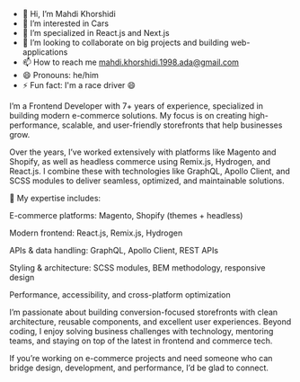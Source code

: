 - 👋 Hi, I’m Mahdi Khorshidi
- 👀 I’m interested in Cars
- 🌱 I’m specialized in React.js and Next.js 
- 💞️ I’m looking to collaborate on big projects and building web-applications
- 📫 How to reach me mahdi.khorshidi.1998.ada@gmail.com
- 😄 Pronouns: he/him
- ⚡ Fun fact: I'm a race driver 😄

I’m a Frontend Developer with 7+ years of experience, specialized in building modern e-commerce solutions. My focus is on creating high-performance, scalable, and user-friendly storefronts that help businesses grow.

Over the years, I’ve worked extensively with platforms like Magento and Shopify, as well as headless commerce using Remix.js, Hydrogen, and React.js. I combine these with technologies like GraphQL, Apollo Client, and SCSS modules to deliver seamless, optimized, and maintainable solutions.

🚀 My expertise includes:

E-commerce platforms: Magento, Shopify (themes + headless)

Modern frontend: React.js, Remix.js, Hydrogen

APIs & data handling: GraphQL, Apollo Client, REST APIs

Styling & architecture: SCSS modules, BEM methodology, responsive design

Performance, accessibility, and cross-platform optimization

I’m passionate about building conversion-focused storefronts with clean architecture, reusable components, and excellent user experiences. Beyond coding, I enjoy solving business challenges with technology, mentoring teams, and staying on top of the latest in frontend and commerce tech.

If you’re working on e-commerce projects and need someone who can bridge design, development, and performance, I’d be glad to connect.
